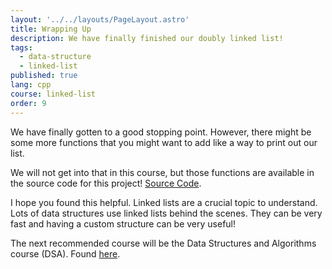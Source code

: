 ```yaml
---
layout: '../../layouts/PageLayout.astro'
title: Wrapping Up
description: We have finally finished our doubly linked list!
tags:
  - data-structure
  - linked-list
published: true
lang: cpp
course: linked-list
order: 9
---
```


We have finally gotten to a good stopping point. However, there might be some more functions that you might want to add like a way to print out our list.

We will not get into that in this course, but those functions are available in the source code for this project! [Source Code](https://github.com/paperwrld/codesantacruz-solutions/blob/main/linked-list/linked_list.h).

I hope you found this helpful. Linked lists are a crucial topic to understand. Lots of data structures use linked lists behind the scenes. They can be very fast and having a custom structure can be very useful!

The next recommended course will be the Data Structures and Algorithms course (DSA). Found [here](https://codesantacruz.com/courses/cpp/dsa/intro/).